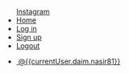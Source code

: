 <!doctype html>
<html ng-app="Instagram">
<head>
  <meta charset="utf-8">
  <meta http-equiv="X-UA-Compatible" content="IE=edge">
  <meta name="viewport" content="width=device-width, initial-scale=1">
  <title>Instagram - Powered by Satellizer</title>
  <link rel="stylesheet" href="//code.ionicframework.com/ionicons/1.5.2/css/ionicons.min.css">
  <!--<link rel="stylesheet" href="css/bootstrap.css">-->
  <!--<link rel="stylesheet" href="css/sweet-alert.css">-->
  <link rel="stylesheet" href="css/styles.min.css">
</head>
<body>

<div ng-controller="NavbarCtrl" class="navbar navbar-default navbar-static-top">
  <div class="container">
    <ul class="nav navbar-nav">
      <a href="/" class="navbar-brand"><i class="ion-images"></i> Instagram</a>
      <li><a href="#/">Home</a></li>
      <li ng-if="!isAuthenticated()"><a href="#/login">Log in</a></li>
      <li ng-if="!isAuthenticated()"><a href="#/signup">Sign up</a></li>
      <li ng-if="isAuthenticated()"><a ng-click="logout()" href="">Logout</a></li>
    </ul>
    <ul class="nav navbar-nav navbar-right">
      <li ng-if="isAuthenticated() && currentUser.daim.nasir81">
        <a href="http://instagram.com/{{currentUser.daim.nasir81}}">
          <img class="media-object img-rounded" ng-src="{{currentUser.picture}}">
          @{{currentUser.daim.nasir81}}
        </a>
      </li>
    </ul>
  </div>
</div>

<div ng-view></div>

<!--<script src="vendor/angular.js"></script>-->
<!--<script src="vendor/angular-route.js"></script>-->
<!--<script src="vendor/angular-messages.js"></script>-->
<!--<script src="vendor/sweet-alert.js"></script>-->
<!--<script src="vendor/satellizer.js"></script>-->

<!--<script src="app.js"></script>-->
<!--<script src="services/api.js"></script>-->
<!--<script src="directives/serverError.js"></script>-->
<!--<script src="controllers/home.js"></script>-->
<!--<script src="controllers/navbar.js"></script>-->
<!--<script src="controllers/login.js"></script>-->
<!--<script src="controllers/signup.js"></script>-->
<!--<script src="controllers/detail.js"></script>-->

<script src="app.min.js"></script>
</body>
</html>
